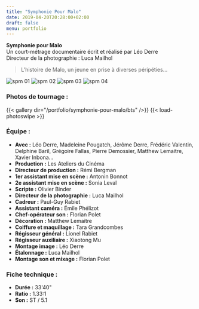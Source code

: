 ```yaml
---
title: "Symphonie Pour Malo"
date: 2019-04-20T20:28:00+02:00
draft: false
menu: portfolio
---
```


**Symphonie pour Malo**  
Un court-métrage documentaire écrit et réalisé par Léo Derre  
Directeur de la photographie : Luca Mailhol

> L'histoire de Malo, un jeune en prise à diverses péripéties...

![spm 01](/portfolio/symphonie-pour-malo/spm-01.jpg)
![spm 02](/portfolio/symphonie-pour-malo/spm-02.jpg)
![spm 03](/portfolio/symphonie-pour-malo/spm-03.jpg)
![spm 04](/portfolio/symphonie-pour-malo/spm-04.jpg)

### Photos de tournage :

{{< gallery dir="/portfolio/symphonie-pour-malo/bts" />}} {{< load-photoswipe >}}

### Équipe :

* **Avec :** Léo Derre, Madeleine Pougatch, Jérôme Derre, Frédéric Valentin, Delphine Baril, Grégoire Fallas, Pierre Demossier, Matthew Lemaitre, Xavier Inbona...
* **Production :** Les Ateliers du Cinéma
* **Directeur de production :** Rémi Bergman
* **1er assistant mise en scène :** Antonin Bonnot
* **2e assistant mise en scène :** Sonia Leval
* **Scripte :** Olivier Binder
* **Directeur de la photographie :** Luca Mailhol
* **Cadreur :** Paul-Guy Rabiet
* **Assistant caméra :** Émile Phélizot
* **Chef-opérateur son :** Florian Polet
* **Décoration :** Matthew Lemaitre
* **Coiffure et maquillage :** Tara Grandcombes
* **Régisseur général :** Lionel Rabiet
* **Régisseur auxiliaire :** Xiaotong Mu
* **Montage image :** Léo Derre
* **Étalonnage :** Luca Mailhol
* **Montage son et mixage :** Florian Polet

### Fiche technique :

* **Durée :** 33'40"
* **Ratio :** 1.33:1
* **Son :** ST / 5.1
